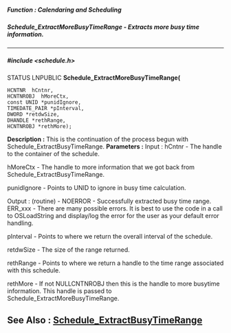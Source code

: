 ##### Function : Calendaring and Scheduling
##### Schedule_ExtractMoreBusyTimeRange - Extracts more busy time information.
---
##### #include <schedule.h>
STATUS LNPUBLIC **Schedule_ExtractMoreBusyTimeRange(**

	HCNTNR  hCntnr,
	HCNTNROBJ  hMoreCtx,
	const UNID *punidIgnore,
	TIMEDATE_PAIR *pInterval,
	DWORD *retdwSize,
	DHANDLE *rethRange,
	HCNTNROBJ *rethMore);
**Description :**
This is the continuation of the process begun with 
Schedule_ExtractBusyTimeRange.
**Parameters :**
Input :
hCntnr  -  The handle to the container of the schedule.

hMoreCtx  -  The handle to more information that we got back from Schedule_ExtractBusyTimeRange.

punidIgnore  -  Points to UNID to ignore in busy time calculation.

Output :
(routine)  -  NOERROR - Successfully extracted busy time range.
ERR_xxx - There are many possible errors. It is best to use the code in a call to OSLoadString and display/log the error for the user as your default error handling.


pInterval  -  Points to where we return the overall interval of the schedule.

retdwSize  -  The size of the range returned.

rethRange  -  Points to where we return a handle to the time range associated with this schedule.

rethMore  -  If not NULLCNTNROBJ then this is the handle to more busytime information. This handle is passed to Schedule_ExtractMoreBusyTimeRange.

**See Also :**
[Schedule_ExtractBusyTimeRange](D:/md_files/Schedule_ExtractBusyTimeRange.md)
---

